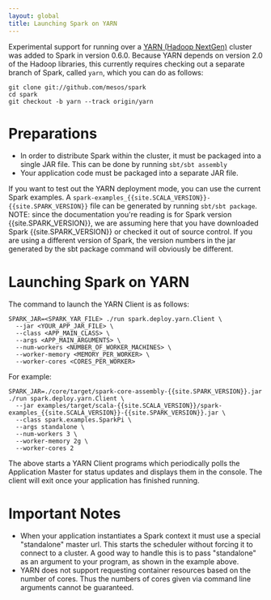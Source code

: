 ```yaml
---
layout: global
title: Launching Spark on YARN
---
```


Experimental support for running over a [YARN (Hadoop
NextGen)](http://hadoop.apache.org/docs/r2.0.1-alpha/hadoop-yarn/hadoop-yarn-site/YARN.html)
cluster was added to Spark in version 0.6.0.  Because YARN depends on version
2.0 of the Hadoop libraries, this currently requires checking out a separate
branch of Spark, called `yarn`, which you can do as follows:

    git clone git://github.com/mesos/spark
    cd spark
    git checkout -b yarn --track origin/yarn


# Preparations

- In order to distribute Spark within the cluster, it must be packaged into a single JAR file. This can be done by running `sbt/sbt assembly`
- Your application code must be packaged into a separate JAR file.

If you want to test out the YARN deployment mode, you can use the current Spark examples. A `spark-examples_{{site.SCALA_VERSION}}-{{site.SPARK_VERSION}}` file can be generated by running `sbt/sbt package`. NOTE: since the documentation you're reading is for Spark version {{site.SPARK_VERSION}}, we are assuming here that you have downloaded Spark {{site.SPARK_VERSION}} or checked it out of source control. If you are using a different version of Spark, the version numbers in the jar generated by the sbt package command will obviously be different.

# Launching Spark on YARN

The command to launch the YARN Client is as follows:

    SPARK_JAR=<SPARK_YAR_FILE> ./run spark.deploy.yarn.Client \
      --jar <YOUR_APP_JAR_FILE> \
      --class <APP_MAIN_CLASS> \
      --args <APP_MAIN_ARGUMENTS> \
      --num-workers <NUMBER_OF_WORKER_MACHINES> \
      --worker-memory <MEMORY_PER_WORKER> \
      --worker-cores <CORES_PER_WORKER>

For example:

    SPARK_JAR=./core/target/spark-core-assembly-{{site.SPARK_VERSION}}.jar ./run spark.deploy.yarn.Client \
      --jar examples/target/scala-{{site.SCALA_VERSION}}/spark-examples_{{site.SCALA_VERSION}}-{{site.SPARK_VERSION}}.jar \
      --class spark.examples.SparkPi \
      --args standalone \
      --num-workers 3 \
      --worker-memory 2g \
      --worker-cores 2

The above starts a YARN Client programs which periodically polls the Application Master for status updates and displays them in the console. The client will exit once your application has finished running.

# Important Notes

- When your application instantiates a Spark context it must use a special "standalone" master url. This starts the scheduler without forcing it to connect to a cluster. A good way to handle this is to pass "standalone" as an argument to your program, as shown in the example above.
- YARN does not support requesting container resources based on the number of cores. Thus the numbers of cores given via command line arguments cannot be guaranteed.
